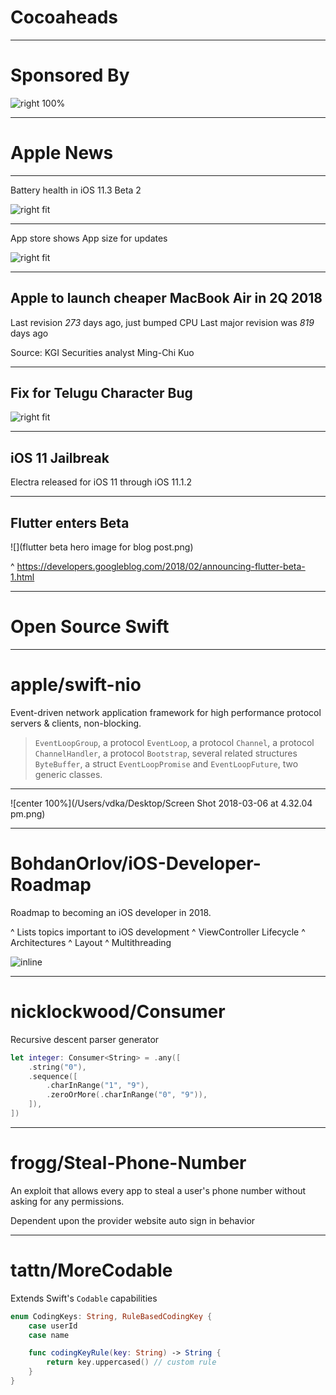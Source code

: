 
# Cocoaheads

---

# Sponsored By

![right 100%](Redeye.jpg)

---

# Apple News

---

Battery health in iOS 11.3 Beta 2

![right fit](batteryhealthtoggle-800x583.jpg)

---

App store shows App size for updates

![right fit](appstoreappsizeinfo.jpg)

---

## Apple to launch cheaper MacBook Air in 2Q 2018

Last revision *273* days ago, just bumped CPU
Last major revision was *819* days ago

Source: KGI Securities analyst Ming-Chi Kuo

---

## Fix for Telugu Character Bug

![right fit](telugu-bug-800x673.jpg)

---

## iOS 11 Jailbreak

Electra released for iOS 11 through iOS 11.1.2

---

## Flutter enters Beta

![](flutter beta hero image for blog post.png)

^ https://developers.googleblog.com/2018/02/announcing-flutter-beta-1.html

---

# Open Source Swift

---

# apple/swift-nio

Event-driven network application framework for high performance protocol servers & clients, non-blocking.

> `EventLoopGroup`, a protocol
> `EventLoop`, a protocol
> `Channel`, a protocol
> `ChannelHandler`, a protocol
> `Bootstrap`, several related structures
> `ByteBuffer`, a struct
> `EventLoopPromise` and `EventLoopFuture`, two generic classes.

---

![center 100%](/Users/vdka/Desktop/Screen Shot 2018-03-06 at 4.32.04 pm.png)

---

# BohdanOrlov/iOS-Developer-Roadmap

Roadmap to becoming an iOS developer in 2018.

^ Lists topics important to iOS development
^ ViewController Lifecycle
^ Architectures
^ Layout
^ Multithreading

![inline](headerImage.png)

---

# nicklockwood/Consumer

Recursive descent parser generator

```swift
let integer: Consumer<String> = .any([
    .string("0"),
    .sequence([
        .charInRange("1", "9"),
        .zeroOrMore(.charInRange("0", "9")),
    ]),
])
```

---

# frogg/Steal-Phone-Number

An exploit that allows every app to steal a user's phone number without asking for any permissions.

Dependent upon the provider website auto sign in behavior

---

# tattn/MoreCodable


Extends Swift's `Codable` capabilities

```swift
enum CodingKeys: String, RuleBasedCodingKey {
    case userId
    case name

    func codingKeyRule(key: String) -> String {
        return key.uppercased() // custom rule
    }
}
```
